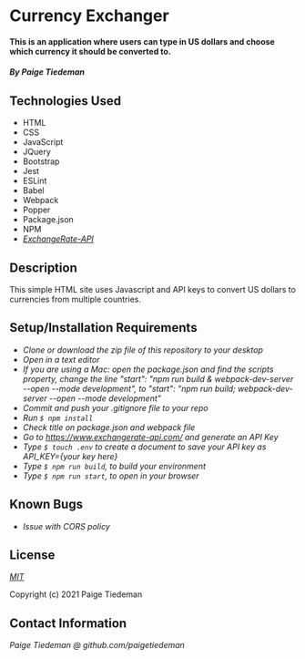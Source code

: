 # Currency Exchanger

#### This is an application where users can type in US dollars and choose which currency it should be converted to.

#### _By Paige Tiedeman_

## Technologies Used

* HTML
* CSS
* JavaScript
* JQuery
* Bootstrap
* Jest
* ESLint
* Babel
* Webpack
* Popper
* Package.json
* NPM
* _[ExchangeRate-API](https://www.exchangerate-api.com/)_


## Description

This simple HTML site uses Javascript and API keys to convert US dollars to currencies from multiple countries.

## Setup/Installation Requirements

* _Clone or download the zip file of this repository to your desktop_
* _Open in a text editor_
* _If you are using a Mac: open the package.json and find the scripts property, change the line "start": "npm run build & webpack-dev-server --open --mode development",
to "start": "npm run build; webpack-dev-server --open --mode development"_
* _Commit and push your .gitignore file to your repo_
* _Run `$ npm install`_
* _Check title on package.json and webpack file_
* _Go to https://www.exchangerate-api.com/ and generate an API Key_
* _Type `$ touch .env` to create a document to save your API key as API_KEY={your key here}_
* _Type `$ npm run build`, to build your environment_
* _Type `$ npm run start`, to open in your browser_

## Known Bugs

* _Issue with CORS policy_

## License

_[MIT](https://opensource.org/licenses/MIT)_  

Copyright (c) 2021 Paige Tiedeman

## Contact Information

_Paige Tiedeman @ github.com/paigetiedeman_
